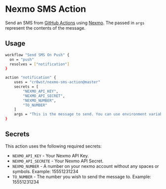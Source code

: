 # Nexmo SMS Action

Send an SMS from [GitHub Actions] using [Nexmo]. The passed in `args` represent the contents of the message.

## Usage

```bash
workflow "Send SMS On Push" {
  on = "push"
  resolves = ["notification"]
}

action "notification" {
    uses = "cr0wst/nexmo-sms-action@master"
    secrets = [
        "NEXMO_API_KEY",
        "NEXMO_API_SECRET",
        "NEXMO_NUMBER",
        "TO_NUMBER"
    ]
    args = "This is the message to send. You can use environment variables like $GITHUB_REPOSITORY here."
}
```

## Secrets

This action uses the following required secrets:

- `NEXMO_API_KEY` - Your Nexmo API Key.
- `NEXMO_API_SECRETE` - Your Nexmo API Secret.
- `NEXMO_NUMBER` - A number on your nexmo account without any spaces or symbols. Example: 15551231234
- `TO_NUMBER` - The number you wish to send the message to. Example: 15551231234


[GitHub Actions]: https://github.com/actions
[Nexmo]: https://developer.nexmo.com